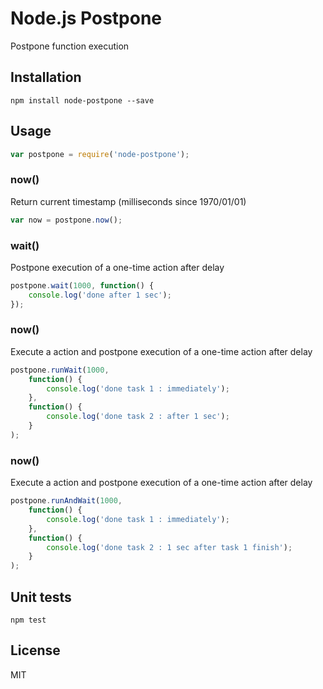 # Node.js Postpone
Postpone function execution

## Installation

```
npm install node-postpone --save
```

## Usage

``` js
var postpone = require('node-postpone');
```

### now()

Return current timestamp (milliseconds since 1970/01/01)

``` js
var now = postpone.now();
```

### wait()

Postpone execution of a one-time action after delay

``` js
postpone.wait(1000, function() {
    console.log('done after 1 sec');
});
```

### now()

Execute a action and postpone execution of a one-time action after delay

``` js
postpone.runWait(1000,
    function() {
        console.log('done task 1 : immediately');
    },
    function() {
        console.log('done task 2 : after 1 sec');
    }
);
```

### now()

Execute a action and postpone execution of a one-time action after delay

``` js
postpone.runAndWait(1000,
    function() {
        console.log('done task 1 : immediately');
    },
    function() {
        console.log('done task 2 : 1 sec after task 1 finish');
    }
);
```

## Unit tests

```
npm test
```

## License
MIT
